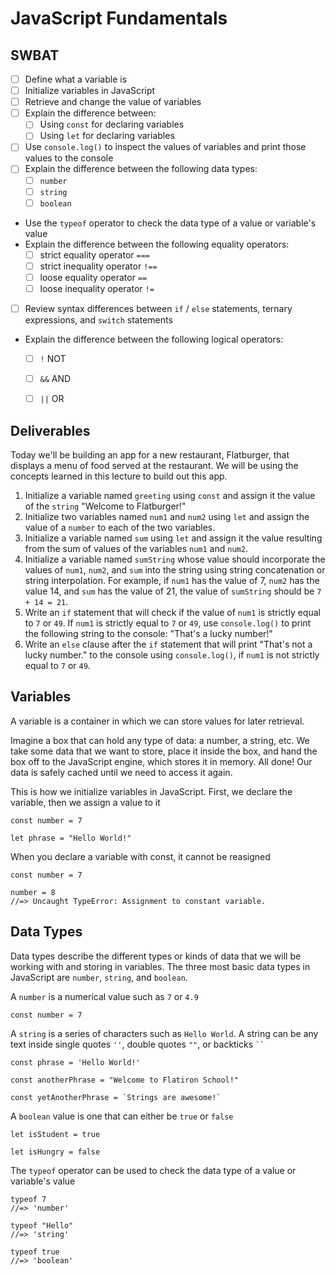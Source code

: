 # JavaScript Fundamentals
## SWBAT
- [ ] Define what a variable is
- [ ] Initialize variables in JavaScript
- [ ] Retrieve and change the value of variables
- [ ] Explain the difference between:
    - [ ] Using `const` for declaring variables
    - [ ] Using `let` for declaring variables
- [ ] Use `console.log()` to inspect the values of variables and print those values to the console
- [ ] Explain the difference between the following data types:
    - [ ] `number`
    - [ ] `string`
    - [ ] `boolean`
- Use the `typeof` operator to check the data type of a value or variable's value
- Explain the difference between the following equality operators:
    - [ ] strict equality operator `===`
    - [ ] strict inequality operator `!==`
    - [ ] loose equality operator `==`
    - [ ] loose inequality operator `!=`
- [ ] Review syntax differences between `if` / `else` statements, ternary expressions, and `switch` statements
- Explain the difference between the following logical operators:
    - [ ] `!` NOT
    - [ ] `&&` AND
    - [ ] `||` OR


## Deliverables

Today we'll be building an app for a new restaurant, Flatburger, that displays a menu of food served at the restaurant. We will be using the concepts learned in this lecture to build out this app.

1. Initialize a variable named `greeting` using `const` and assign it the value of the `string` "Welcome to Flatburger!"
2. Initialize two variables named `num1` and `num2` using `let` and assign the value of a `number` to each of the two variables.
3. Initialize a variable named `sum` using `let` and assign it the value resulting from the sum of values of the variables `num1` and `num2`.
4. Initialize a variable named `sumString` whose value should incorporate the values of `num1`, `num2`, and `sum` into the string using string concatenation or string interpolation. For example, if `num1` has the value of 7, `num2` has the value 14, and `sum` has the value of 21, the value of `sumString` should be `7 + 14 = 21`.
5. Write an `if` statement that will check if the value of `num1` is strictly equal to `7` or `49`. If `num1` is strictly equal to `7` or `49`, use `console.log()` to print the following string to the console: "That's a lucky number!"
6. Write an `else` clause after the `if` statement that will print "That's not a lucky number." to the console using `console.log()`, if `num1` is not strictly equal to `7` or `49`.


## Variables
A variable is a container in which we can store values for later retrieval.

Imagine a box that can hold any type of data: a number, a string, etc. We take some data that we want to store, place it inside the box, and hand the box off to the JavaScript engine, which stores it in memory. All done! Our data is safely cached until we need to access it again.

This is how we initialize variables in JavaScript. First, we declare the variable, then we assign a value to it

```
const number = 7

let phrase = "Hello World!"
```

When you declare a variable with const, it cannot be reasigned

```
const number = 7

number = 8
//=> Uncaught TypeError: Assignment to constant variable.
```

## Data Types
Data types describe the different types or kinds of data that we will be working with and storing in variables. The three most basic data types in JavaScript are `number`, `string`, and `boolean`.

A `number` is a numerical value such as `7` or `4.9`

```
const number = 7
```

A `string` is a series of characters such as `Hello World`. A string can be any text inside single quotes `''`, double quotes `""`, or backticks ` `` `

```
const phrase = 'Hello World!'

const anotherPhrase = "Welcome to Flatiron School!"

const yetAnotherPhrase = `Strings are awesome!`
```

A `boolean` value is one that can either be `true` or `false`

```
let isStudent = true

let isHungry = false
```

The `typeof` operator can be used to check the data type of a value or variable's value

```
typeof 7
//=> 'number'

typeof "Hello"
//=> 'string'

typeof true
//=> 'boolean'
```